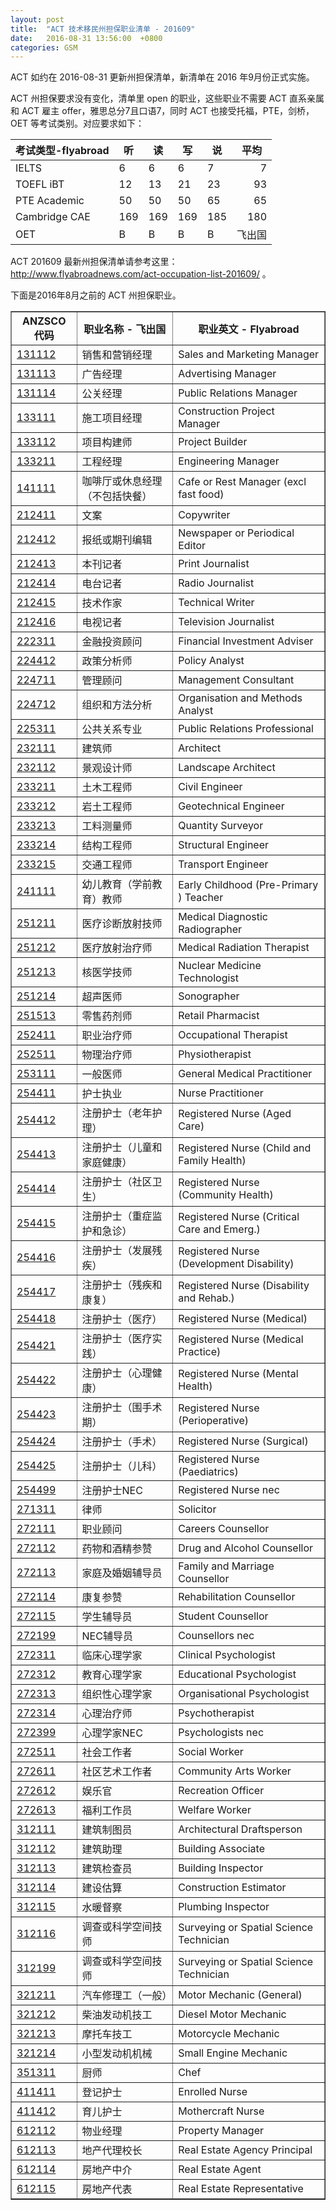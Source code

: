 ```yaml
---
layout: post
title:  "ACT 技术移民州担保职业清单 - 201609"
date:   2016-08-31 13:56:00  +0800
categories: GSM
---
```


ACT 如约在 2016-08-31 更新州担保清单，新清单在 2016 年9月份正式实施。

ACT 州担保要求没有变化，清单里 open 的职业，这些职业不需要 ACT 直系亲属和 ACT 雇主 offer，雅思总分7且口语7，同时 ACT 也接受托福，PTE，剑桥，OET 等考试类别。对应要求如下：

<table class="table table-bordered table-hover table-condensed">
<thead><tr><th title="Field #1">考试类型-flyabroad</th>
<th title="Field #2">听</th>
<th title="Field #3">读</th>
<th title="Field #4">写</th>
<th title="Field #5">说</th>
<th title="Field #6">平均</th>
</tr></thead>
<tbody><tr><td>IELTS</td>
<td>6</td>
<td>6</td>
<td>6</td>
<td>7</td>
<td align="right">7</td>
</tr>
<tr><td>TOEFL iBT</td>
<td>12</td>
<td>13</td>
<td>21</td>
<td>23</td>
<td align="right">93</td>
</tr>
<tr><td>PTE Academic</td>
<td>50</td>
<td>50</td>
<td>50</td>
<td>65</td>
<td align="right">65</td>
</tr>
<tr><td>Cambridge CAE</td>
<td>169</td>
<td>169</td>
<td>169</td>
<td>185</td>
<td align="right">180</td>
</tr>
<tr><td>OET</td>
<td>B</td>
<td>B</td>
<td>B</td>
<td>B</td>
<td align="right">飞出国</td>
</tr>
</tbody></table>

ACT 201609 最新州担保清单请参考这里： <a href="http://www.flyabroadnews.com/act-occupation-list-201609/" target="_blank">http://www.flyabroadnews.com/act-occupation-list-201609/</a> 。

<p>下面是2016年8月之前的 ACT 州担保职业。</p>

<table border="1" cellpadding="1" cellspacing="0">
  <tr>
    <th>ANZSCO 代码</th>
    <th>职业名称 - 飞出国</th>
    <th>职业英文 - Flyabroad</th>
  </tr>

<tr>
<td> <a href="http://anzsco.cgvisa.com/131112" target="_blank">131112</a> </td>
<td> 销售和营销经理 </td>
<td> Sales and Marketing Manager </td>
</tr>

<tr>
<td> <a href="http://anzsco.cgvisa.com/131113" target="_blank">131113</a> </td>
<td> 广告经理 </td>
<td> Advertising Manager </td>
</tr>

<tr>
<td> <a href="http://anzsco.cgvisa.com/131114" target="_blank">131114</a> </td>
<td> 公关经理 </td>
<td> Public Relations Manager </td>
</tr>

<tr>
<td> <a href="http://anzsco.cgvisa.com/133111" target="_blank">133111</a> </td>
<td> 施工项目经理 </td>
<td> Construction Project Manager </td>
</tr>

<tr>
<td> <a href="http://anzsco.cgvisa.com/133112" target="_blank">133112</a> </td>
<td> 项目构建师 </td>
<td> Project Builder </td>
</tr>

<tr>
<td> <a href="http://anzsco.cgvisa.com/133211" target="_blank">133211</a> </td>
<td> 工程经理 </td>
<td> Engineering Manager </td>
</tr>

<tr>
<td> <a href="http://anzsco.cgvisa.com/141111" target="_blank">141111</a> </td>
<td> 咖啡厅或休息经理（不包括快餐） </td>
<td> Cafe or Rest Manager (excl fast food) </td>
</tr>

<tr>
<td> <a href="http://anzsco.cgvisa.com/212411" target="_blank">212411</a> </td>
<td> 文案 </td>
<td> Copywriter </td>
</tr>

<tr>
<td> <a href="http://anzsco.cgvisa.com/212412" target="_blank">212412</a> </td>
<td> 报纸或期刊编辑 </td>
<td> Newspaper or Periodical Editor </td>
</tr>

<tr>
<td> <a href="http://anzsco.cgvisa.com/212413" target="_blank">212413</a> </td>
<td> 本刊记者 </td>
<td> Print Journalist </td>
</tr>

<tr>
<td> <a href="http://anzsco.cgvisa.com/212414" target="_blank">212414</a> </td>
<td> 电台记者 </td>
<td> Radio Journalist </td>
</tr>

<tr>
<td> <a href="http://anzsco.cgvisa.com/212415" target="_blank">212415</a> </td>
<td> 技术作家 </td>
<td> Technical Writer </td>
</tr>

<tr>
<td> <a href="http://anzsco.cgvisa.com/212416" target="_blank">212416</a> </td>
<td> 电视记者 </td>
<td> Television Journalist </td>
</tr>

<tr>
<td> <a href="http://anzsco.cgvisa.com/222311" target="_blank">222311</a> </td>
<td> 金融投资顾问 </td>
<td> Financial Investment Adviser </td>
</tr>

<tr>
<td> <a href="http://anzsco.cgvisa.com/224412" target="_blank">224412</a> </td>
<td> 政策分析师 </td>
<td> Policy Analyst </td>
</tr>

<tr>
<td> <a href="http://anzsco.cgvisa.com/224711" target="_blank">224711</a> </td>
<td> 管理顾问 </td>
<td> Management Consultant </td>
</tr>

<tr>
<td> <a href="http://anzsco.cgvisa.com/224712" target="_blank">224712</a> </td>
<td> 组织和方法分析 </td>
<td> Organisation and Methods Analyst </td>
</tr>

<tr>
<td> <a href="http://anzsco.cgvisa.com/225311" target="_blank">225311</a> </td>
<td> 公共关系专业 </td>
<td> Public Relations Professional </td>
</tr>

<tr>
<td> <a href="http://anzsco.cgvisa.com/232111" target="_blank">232111</a> </td>
<td> 建筑师 </td>
<td> Architect </td>
</tr>

<tr>
<td> <a href="http://anzsco.cgvisa.com/232112" target="_blank">232112</a> </td>
<td> 景观设计师 </td>
<td> Landscape Architect </td>
</tr>

<tr>
<td> <a href="http://anzsco.cgvisa.com/233211" target="_blank">233211</a> </td>
<td> 土木工程师 </td>
<td> Civil Engineer </td>
</tr>

<tr>
<td> <a href="http://anzsco.cgvisa.com/233212" target="_blank">233212</a> </td>
<td> 岩土工程师 </td>
<td> Geotechnical Engineer </td>
</tr>

<tr>
<td> <a href="http://anzsco.cgvisa.com/233213" target="_blank">233213</a> </td>
<td> 工料测量师 </td>
<td> Quantity Surveyor </td>
</tr>

<tr>
<td> <a href="http://anzsco.cgvisa.com/233214" target="_blank">233214</a> </td>
<td> 结构工程师 </td>
<td> Structural Engineer </td>
</tr>

<tr>
<td> <a href="http://anzsco.cgvisa.com/233215" target="_blank">233215</a> </td>
<td> 交通工程师 </td>
<td> Transport Engineer </td>
</tr>

<tr>
<td> <a href="http://anzsco.cgvisa.com/241111" target="_blank">241111</a> </td>
<td> 幼儿教育（学前教育）教师 </td>
<td> Early Childhood (Pre-Primary ) Teacher </td>
</tr>

<tr>
<td> <a href="http://anzsco.cgvisa.com/251211" target="_blank">251211</a> </td>
<td> 医疗诊断放射技师 </td>
<td> Medical Diagnostic Radiographer </td>
</tr>

<tr>
<td> <a href="http://anzsco.cgvisa.com/251212" target="_blank">251212</a> </td>
<td> 医疗放射治疗师 </td>
<td> Medical Radiation Therapist </td>
</tr>

<tr>
<td> <a href="http://anzsco.cgvisa.com/251213" target="_blank">251213</a> </td>
<td> 核医学技师 </td>
<td> Nuclear Medicine Technologist </td>
</tr>

<tr>
<td> <a href="http://anzsco.cgvisa.com/251214" target="_blank">251214</a> </td>
<td> 超声医师 </td>
<td> Sonographer </td>
</tr>

<tr>
<td> <a href="http://anzsco.cgvisa.com/251513" target="_blank">251513</a> </td>
<td> 零售药剂师 </td>
<td> Retail Pharmacist </td>
</tr>

<tr>
<td> <a href="http://anzsco.cgvisa.com/252411" target="_blank">252411</a> </td>
<td> 职业治疗师 </td>
<td> Occupational Therapist </td>
</tr>

<tr>
<td> <a href="http://anzsco.cgvisa.com/252511" target="_blank">252511</a> </td>
<td> 物理治疗师 </td>
<td> Physiotherapist </td>
</tr>

<tr>
<td> <a href="http://anzsco.cgvisa.com/253111" target="_blank">253111</a> </td>
<td> 一般医师 </td>
<td> General Medical Practitioner </td>
</tr>

<tr>
<td> <a href="http://anzsco.cgvisa.com/254411" target="_blank">254411</a> </td>
<td> 护士执业 </td>
<td> Nurse Practitioner </td>
</tr>

<tr>
<td> <a href="http://anzsco.cgvisa.com/254412" target="_blank">254412</a> </td>
<td> 注册护士（老年护理） </td>
<td> Registered Nurse (Aged Care) </td>
</tr>

<tr>
<td> <a href="http://anzsco.cgvisa.com/254413" target="_blank">254413</a> </td>
<td> 注册护士（儿童和家庭健康） </td>
<td> Registered Nurse (Child and Family Health) </td>
</tr>

<tr>
<td> <a href="http://anzsco.cgvisa.com/254414" target="_blank">254414</a> </td>
<td> 注册护士（社区卫生） </td>
<td> Registered Nurse (Community Health) </td>
</tr>

<tr>
<td> <a href="http://anzsco.cgvisa.com/254415" target="_blank">254415</a> </td>
<td> 注册护士（重症监护和急诊） </td>
<td> Registered Nurse (Critical Care and Emerg.) </td>
</tr>

<tr>
<td> <a href="http://anzsco.cgvisa.com/254416" target="_blank">254416</a> </td>
<td> 注册护士（发展残疾） </td>
<td> Registered Nurse (Development Disability) </td>
</tr>

<tr>
<td> <a href="http://anzsco.cgvisa.com/254417" target="_blank">254417</a> </td>
<td> 注册护士（残疾和康复） </td>
<td> Registered Nurse (Disability and Rehab.) </td>
</tr>

<tr>
<td> <a href="http://anzsco.cgvisa.com/254418" target="_blank">254418</a> </td>
<td> 注册护士（医疗） </td>
<td> Registered Nurse (Medical) </td>
</tr>

<tr>
<td> <a href="http://anzsco.cgvisa.com/254421" target="_blank">254421</a> </td>
<td> 注册护士（医疗实践） </td>
<td> Registered Nurse (Medical Practice) </td>
</tr>

<tr>
<td> <a href="http://anzsco.cgvisa.com/254422" target="_blank">254422</a> </td>
<td> 注册护士（心理健康） </td>
<td> Registered Nurse (Mental Health) </td>
</tr>

<tr>
<td> <a href="http://anzsco.cgvisa.com/254423" target="_blank">254423</a> </td>
<td> 注册护士（围手术期） </td>
<td> Registered Nurse (Perioperative) </td>
</tr>

<tr>
<td> <a href="http://anzsco.cgvisa.com/254424" target="_blank">254424</a> </td>
<td> 注册护士（手术） </td>
<td> Registered Nurse (Surgical) </td>
</tr>

<tr>
<td> <a href="http://anzsco.cgvisa.com/254425" target="_blank">254425</a> </td>
<td> 注册护士（儿科） </td>
<td> Registered Nurse (Paediatrics) </td>
</tr>

<tr>
<td> <a href="http://anzsco.cgvisa.com/254499" target="_blank">254499</a> </td>
<td> 注册护士NEC </td>
<td> Registered Nurse nec </td>
</tr>

<tr>
<td> <a href="http://anzsco.cgvisa.com/271311" target="_blank">271311</a> </td>
<td> 律师 </td>
<td> Solicitor </td>
</tr>

<tr>
<td> <a href="http://anzsco.cgvisa.com/272111" target="_blank">272111</a> </td>
<td> 职业顾问 </td>
<td> Careers Counsellor </td>
</tr>

<tr>
<td> <a href="http://anzsco.cgvisa.com/272112" target="_blank">272112</a> </td>
<td> 药物和酒精参赞 </td>
<td> Drug and Alcohol Counsellor </td>
</tr>

<tr>
<td> <a href="http://anzsco.cgvisa.com/272113" target="_blank">272113</a> </td>
<td> 家庭及婚姻辅导员 </td>
<td> Family and Marriage Counsellor </td>
</tr>

<tr>
<td> <a href="http://anzsco.cgvisa.com/272114" target="_blank">272114</a> </td>
<td> 康复参赞 </td>
<td> Rehabilitation Counsellor </td>
</tr>

<tr>
<td> <a href="http://anzsco.cgvisa.com/272115" target="_blank">272115</a> </td>
<td> 学生辅导员 </td>
<td> Student Counsellor </td>
</tr>

<tr>
<td> <a href="http://anzsco.cgvisa.com/272199" target="_blank">272199</a> </td>
<td> NEC辅导员 </td>
<td> Counsellors nec </td>
</tr>

<tr>
<td> <a href="http://anzsco.cgvisa.com/272311" target="_blank">272311</a> </td>
<td> 临床心理学家 </td>
<td> Clinical Psychologist </td>
</tr>

<tr>
<td> <a href="http://anzsco.cgvisa.com/272312" target="_blank">272312</a> </td>
<td> 教育心理学家 </td>
<td> Educational Psychologist </td>
</tr>

<tr>
<td> <a href="http://anzsco.cgvisa.com/272313" target="_blank">272313</a> </td>
<td> 组织性心理学家 </td>
<td> Organisational Psychologist </td>
</tr>

<tr>
<td> <a href="http://anzsco.cgvisa.com/272314" target="_blank">272314</a> </td>
<td> 心理治疗师 </td>
<td> Psychotherapist </td>
</tr>

<tr>
<td> <a href="http://anzsco.cgvisa.com/272399" target="_blank">272399</a> </td>
<td> 心理学家NEC </td>
<td> Psychologists nec </td>
</tr>

<tr>
<td> <a href="http://anzsco.cgvisa.com/272511" target="_blank">272511</a> </td>
<td> 社会工作者 </td>
<td> Social Worker </td>
</tr>

<tr>
<td> <a href="http://anzsco.cgvisa.com/272611" target="_blank">272611</a> </td>
<td> 社区艺术工作者 </td>
<td> Community Arts Worker </td>
</tr>

<tr>
<td> <a href="http://anzsco.cgvisa.com/272612" target="_blank">272612</a> </td>
<td> 娱乐官 </td>
<td> Recreation Officer </td>
</tr>

<tr>
<td> <a href="http://anzsco.cgvisa.com/272613" target="_blank">272613</a> </td>
<td> 福利工作员 </td>
<td> Welfare Worker </td>
</tr>

<tr>
<td> <a href="http://anzsco.cgvisa.com/312111" target="_blank">312111</a> </td>
<td> 建筑制图员 </td>
<td> Architectural Draftsperson </td>
</tr>

<tr>
<td> <a href="http://anzsco.cgvisa.com/312112" target="_blank">312112</a> </td>
<td> 建筑助理 </td>
<td> Building Associate </td>
</tr>

<tr>
<td> <a href="http://anzsco.cgvisa.com/312113" target="_blank">312113</a> </td>
<td> 建筑检查员 </td>
<td> Building Inspector </td>
</tr>

<tr>
<td> <a href="http://anzsco.cgvisa.com/312114" target="_blank">312114</a> </td>
<td> 建设估算 </td>
<td> Construction Estimator </td>
</tr>

<tr>
<td> <a href="http://anzsco.cgvisa.com/312115" target="_blank">312115</a> </td>
<td> 水暖督察 </td>
<td> Plumbing Inspector </td>
</tr>

<tr>
<td> <a href="http://anzsco.cgvisa.com/312116" target="_blank">312116</a> </td>
<td> 调查或科学空间技师 </td>
<td> Surveying or Spatial Science Technician </td>
</tr>

<tr>
<td> <a href="http://anzsco.cgvisa.com/312199" target="_blank">312199</a> </td>
<td> 调查或科学空间技师 </td>
<td> Surveying or Spatial Science Technician </td>
</tr>

<tr>
<td> <a href="http://anzsco.cgvisa.com/321211" target="_blank">321211</a> </td>
<td> 汽车修理工（一般） </td>
<td> Motor Mechanic (General) </td>
</tr>

<tr>
<td> <a href="http://anzsco.cgvisa.com/321212" target="_blank">321212</a> </td>
<td> 柴油发动机技工 </td>
<td> Diesel Motor Mechanic </td>
</tr>

<tr>
<td> <a href="http://anzsco.cgvisa.com/321213" target="_blank">321213</a> </td>
<td> 摩托车技工 </td>
<td> Motorcycle Mechanic </td>
</tr>

<tr>
<td> <a href="http://anzsco.cgvisa.com/321214" target="_blank">321214</a> </td>
<td> 小型发动机机械 </td>
<td> Small Engine Mechanic </td>
</tr>

<tr>
<td> <a href="http://anzsco.cgvisa.com/351311" target="_blank">351311</a> </td>
<td> 厨师 </td>
<td> Chef </td>
</tr>

<tr>
<td> <a href="http://anzsco.cgvisa.com/411411" target="_blank">411411</a> </td>
<td> 登记护士 </td>
<td> Enrolled Nurse </td>
</tr>

<tr>
<td> <a href="http://anzsco.cgvisa.com/411412" target="_blank">411412</a> </td>
<td> 育儿护士 </td>
<td> Mothercraft Nurse </td>
</tr>

<tr>
<td> <a href="http://anzsco.cgvisa.com/612112" target="_blank">612112</a> </td>
<td> 物业经理 </td>
<td> Property Manager </td>
</tr>

<tr>
<td> <a href="http://anzsco.cgvisa.com/612113" target="_blank">612113</a> </td>
<td> 地产代理校长 </td>
<td> Real Estate Agency Principal </td>
</tr>

<tr>
<td> <a href="http://anzsco.cgvisa.com/612114" target="_blank">612114</a> </td>
<td> 房地产中介 </td>
<td> Real Estate Agent </td>
</tr>

<tr>
<td> <a href="http://anzsco.cgvisa.com/612115" target="_blank">612115</a> </td>
<td> 房地产代表 </td>
<td> Real Estate Representative </td>
</tr>

</table>
